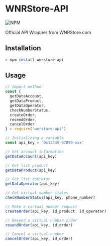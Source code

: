 # WNRStore-API

![NPM](https://img.shields.io/npm/l/use-data-api.svg)

Official API Wrapper from WNRStore.com


## Installation

```bash
> npm install wnrstore-api
```

## Usage

```js
// Import method
const {
  getDataAccount,
  getDataProduct,
  getDataOperator,
  checkNumberStatus,
  createOrder,
  resendOrder,
  cancelOrder
} = require('wnrstore-api')

// Initializing a variable
const api_key = '0x12345-67890-xxx'

// Get account information
getDataAccount(api_key)

// Get list product
getDataProduct(api_key)

// Get list operator
getDataOperator(api_key)

// Get virtual number status
checkNumberStatus(api_key, phone_number)

// Make a virtual number request
createOrder(api_key, id_product, id_operator)

// Resend a virtual number order
resendOrder(api_key, id_order)

// Cancel a virtual number
cancelOrder(api_key, id_order)
```